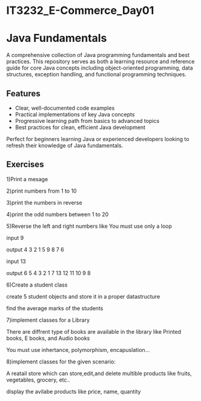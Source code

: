# IT3232_E-Commerce_Day01

# Java Fundamentals

A comprehensive collection of Java programming fundamentals and best practices. This repository serves as both a learning resource and reference guide for core Java concepts including object-oriented programming, data structures, exception handling, and functional programming techniques.

## Features
- Clear, well-documented code examples
- Practical implementations of key Java concepts
- Progressive learning path from basics to advanced topics
- Best practices for clean, efficient Java development

Perfect for beginners learning Java or experienced developers looking to refresh their knowledge of Java fundamentals.

## Exercises

1)Print a mesage

2)print numbers from 1 to 10

3)print the numbers in reverse

4)print the odd numbers between 1 to 20

5)Reverse the left and right numbers like
You must use only a loop

input  9

output 4 3 2 1 5 9 8 7 6

input 13

output 6 5 4 3 2 1 7 13 12 11 10 9 8

6)Create a student class

   create 5 student objects and store it in 
	a proper datastructure

find the average marks of the students

7)implement classes for a Library

There are diffrent type of books are available in the
library like Printed books, E books, and Audio books

You must use inhertance, polymorphism, encapuslation...

8)implement classes for the given scenario:

A reatail store which can store,edit,and delete 
multible products like fruits, vegetables, grocery, etc..

display the avilabe products like price, name, 
	quantity


